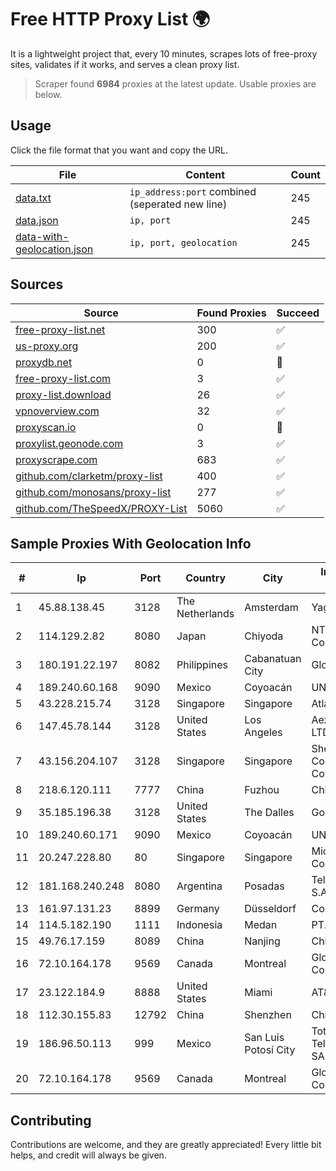 
# Free HTTP Proxy List 🌍

It is a lightweight project that, every 10 minutes, scrapes lots of free-proxy sites, validates if it works, and serves a clean proxy list.


> Scraper found **6984** proxies at the latest update. Usable proxies are below.

## Usage

Click the file format that you want and copy the URL.


|File|Content|Count|
|----|-------|-----|
|[data.txt](https://raw.githubusercontent.com/themiralay/Proxy-List-World/master/data.txt)|`ip_address:port` combined (seperated new line)|245|
|[data.json](https://raw.githubusercontent.com/themiralay/Proxy-List-World/master/data.json)|`ip, port`|245|
|[data-with-geolocation.json](https://raw.githubusercontent.com/themiralay/Proxy-List-World/master/data-with-geolocation.json)|`ip, port, geolocation`|245|

## Sources

|Source|Found Proxies|Succeed|
|------|-------------|-------|
|[free-proxy-list.net](https://free-proxy-list.net)|300|✅|
|[us-proxy.org](https://www.us-proxy.org)|200|✅|
|[proxydb.net](http://proxydb.net)|0|🚫|
|[free-proxy-list.com](https://free-proxy-list.com/?page=&port=&type%5B%5D=http&type%5B%5D=https&up_time=0&search=Search)|3|✅|
|[proxy-list.download](https://www.proxy-list.download/HTTP)|26|✅|
|[vpnoverview.com](https://vpnoverview.com/privacy/anonymous-browsing/free-proxy-servers)|32|✅|
|[proxyscan.io](https://www.proxyscan.io)|0|🚫|
|[proxylist.geonode.com](https://proxylist.geonode.com/api/proxy-list?limit=300&page=1&sort_by=lastChecked&sort_type=desc&protocols=http,https)|3|✅|
|[proxyscrape.com](https://api.proxyscrape.com/v2/?request=displayproxies&protocol=http&timeout=10000&country=all&ssl=all&anonymity=all)|683|✅|
|[github.com/clarketm/proxy-list](https://raw.githubusercontent.com/clarketm/proxy-list/master/proxy-list-raw.txt)|400|✅|
|[github.com/monosans/proxy-list](https://raw.githubusercontent.com/monosans/proxy-list/main/proxies/http.txt)|277|✅|
|[github.com/TheSpeedX/PROXY-List](https://raw.githubusercontent.com/TheSpeedX/PROXY-List/master/http.txt)|5060|✅|


## Sample Proxies With Geolocation Info

|#|Ip|Port|Country|City|Internet Service Provider|
|-|--|----|-------|----|-------------------------|
|1|45.88.138.45|3128|The Netherlands|Amsterdam|Yaglom Labs Ltd|
|2|114.129.2.82|8080|Japan|Chiyoda|NTT SmartConnect Corporation|
|3|180.191.22.197|8082|Philippines|Cabanatuan City|Globe Telecom|
|4|189.240.60.168|9090|Mexico|Coyoacán|UNINET|
|5|43.228.215.74|3128|Singapore|Singapore|Atlantic.net, Inc.|
|6|147.45.78.144|3128|United States|Los Angeles|Aeza International LTD|
|7|43.156.204.107|3128|Singapore|Singapore|Shenzhen Tencent Computer Systems Company Limited|
|8|218.6.120.111|7777|China|Fuzhou|China Telecom|
|9|35.185.196.38|3128|United States|The Dalles|Google LLC|
|10|189.240.60.171|9090|Mexico|Coyoacán|UNINET|
|11|20.247.228.80|80|Singapore|Singapore|Microsoft Corporation|
|12|181.168.240.248|8080|Argentina|Posadas|Telecom Argentina S.A|
|13|161.97.131.23|8899|Germany|Düsseldorf|Contabo GmbH|
|14|114.5.182.190|1111|Indonesia|Medan|PT. INDOSAT Tbk|
|15|49.76.17.159|8089|China|Nanjing|Chinanet|
|16|72.10.164.178|9569|Canada|Montreal|GloboTech Communications|
|17|23.122.184.9|8888|United States|Miami|AT&T Services, Inc.|
|18|112.30.155.83|12792|China|Shenzhen|China Mobile|
|19|186.96.50.113|999|Mexico|San Luis Potosí City|Total Play Telecomunicaciones SA De CV|
|20|72.10.164.178|9569|Canada|Montreal|GloboTech Communications|



## Contributing

Contributions are welcome, and they are greatly appreciated! Every
little bit helps, and credit will always be given.

